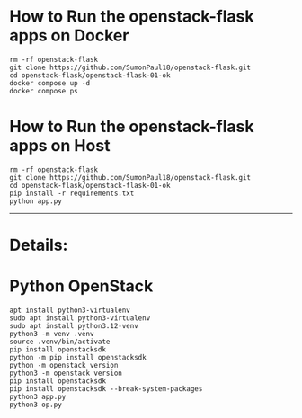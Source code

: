 # How to Run the openstack-flask apps on Docker

~~~
rm -rf openstack-flask
git clone https://github.com/SumonPaul18/openstack-flask.git
cd openstack-flask/openstack-flask-01-ok
docker compose up -d
docker compose ps
~~~

# How to Run the openstack-flask apps on Host

~~~
rm -rf openstack-flask
git clone https://github.com/SumonPaul18/openstack-flask.git
cd openstack-flask/openstack-flask-01-ok
pip install -r requirements.txt
python app.py
~~~
---
# Details:

# Python OpenStack
```
apt install python3-virtualenv
sudo apt install python3-virtualenv
sudo apt install python3.12-venv
python3 -m venv .venv
source .venv/bin/activate
pip install openstacksdk
python -m pip install openstacksdk
python -m openstack version
python3 -m openstack version
pip install openstacksdk
pip install openstacksdk --break-system-packages
python3 app.py 
python3 op.py 
```
